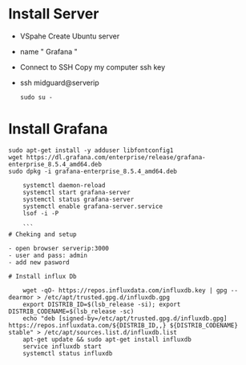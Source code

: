 # Install Server

- VSpahe Create Ubuntu server
- name " Grafana "
- Connect to SSH Copy my computer ssh key
- ssh midguard@serverip

      sudo su -

# Install Grafana

    sudo apt-get install -y adduser libfontconfig1
    wget https://dl.grafana.com/enterprise/release/grafana-enterprise_8.5.4_amd64.deb
    sudo dpkg -i grafana-enterprise_8.5.4_amd64.deb
    
```
    systemctl daemon-reload
    systemctl start grafana-server
    systemctl status grafana-server
    systemctl enable grafana-server.service
    lsof -i -P
    
    ```
# Cheking and setup

- open browser serverip:3000
- user and pass: admin
- add new pasword

# Install influx Db

    wget -qO- https://repos.influxdata.com/influxdb.key | gpg --dearmor > /etc/apt/trusted.gpg.d/influxdb.gpg
    export DISTRIB_ID=$(lsb_release -si); export DISTRIB_CODENAME=$(lsb_release -sc)
    echo "deb [signed-by=/etc/apt/trusted.gpg.d/influxdb.gpg] https://repos.influxdata.com/${DISTRIB_ID,,} ${DISTRIB_CODENAME} stable" > /etc/apt/sources.list.d/influxdb.list
    apt-get update && sudo apt-get install influxdb
    service influxdb start
    systemctl status influxdb
    
    
